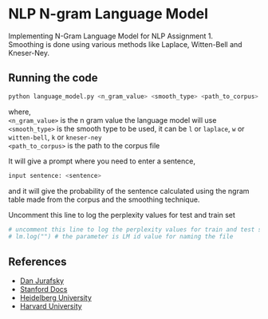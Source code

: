# NLP N-gram Language Model  

Implementing N-Gram Language Model for NLP Assignment 1.  
Smoothing is done using various methods like Laplace, Witten-Bell and Kneser-Ney.  

## Running the code  

```bash
python language_model.py <n_gram_value> <smooth_type> <path_to_corpus>
```

where,  
`<n_gram_value>` is the n gram value the language model will use  
`<smooth_type>` is the smooth type to be used, it can be `l` or `laplace`, `w` or `witten-bell`, `k` or `kneser-ney`  
`<path_to_corpus>` is the path to the corpus file  

It will give a prompt where you need to enter a sentence,  
```bash
input sentence: <sentence>
```  
and it will give the probability of the sentence calculated using the ngram table made from the corpus and the smoothing technique.  

Uncomment this line to log the perplexity values for test and train set  
```python
# uncomment this line to log the perplexity values for train and test set
# lm.log("") # the parameter is LM id value for naming the file
```  

## References  
- [Dan Jurafsky](https://www.youtube.com/playlist?list=PLLssT5z_DsK8HbD2sPcUIDfQ7zmBarMYv)
- [Stanford Docs](https://nlp.stanford.edu/~wcmac/papers/20050421-smoothing-tutorial.pdf)
- [Heidelberg University](https://www.cl.uni-heidelberg.de/courses/ss15/smt/scribe6.pdf)
- [Harvard University](https://www.microsoft.com/en-us/research/wp-content/uploads/2016/02/tr-10-98.pdf?from=https%3A%2F%2Fresearch.microsoft.com%2F%7Ejoshuago%2Ftr-10-98.pdf)